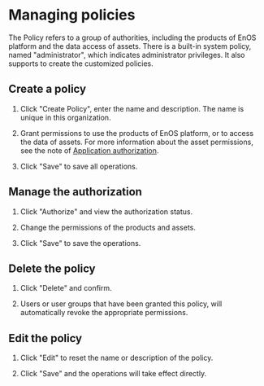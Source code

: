 # Managing policies

The Policy refers to a group of authorities, including the products of EnOS platform and the data access of assets. There is a built-in system policy, named "administrator", which indicates administrator privileges. It also supports to create the customized policies.

## Create a policy

1. Click "Create Policy", enter the name and description. The name is unique in this organization.

2. Grant permissions to use the products of EnOS platform, or to access the data of assets. For more information about the asset permissions, see the note of [Application authorization](application_authorization).

3. Click "Save" to save all operations.

## Manage the authorization

1. Click "Authorize" and view the authorization status.

2. Change the permissions of the products and assets.

3. Click "Save" to save the operations.

## Delete the policy

1. Click "Delete" and confirm.

2. Users or user groups that have been granted this policy, will automatically revoke the appropriate permissions.

## Edit the policy

1. Click "Edit" to reset the name or description of the policy.

2. Click "Save" and the operations will take effect directly.
